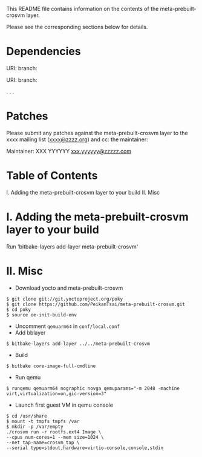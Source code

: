 This README file contains information on the contents of the meta-prebuilt-crosvm layer.

Please see the corresponding sections below for details.

Dependencies
============

  URI: <first dependency>
  branch: <branch name>

  URI: <second dependency>
  branch: <branch name>

  .
  .
  .

Patches
=======

Please submit any patches against the meta-prebuilt-crosvm layer to the xxxx mailing list (xxxx@zzzz.org)
and cc: the maintainer:

Maintainer: XXX YYYYYY <xxx.yyyyyy@zzzzz.com>

Table of Contents
=================

  I. Adding the meta-prebuilt-crosvm layer to your build
 II. Misc


I. Adding the meta-prebuilt-crosvm layer to your build
=================================================

Run 'bitbake-layers add-layer meta-prebuilt-crosvm'

II. Misc
========

- Download yocto and meta-prebuilt-crosvm
```
$ git clone git://git.yoctoproject.org/poky
$ git clone https://github.com/PeikanTsai/meta-prebuilt-crosvm.git
$ cd poky
$ source oe-init-build-env
```

- Uncomment `qemuarm64` in `conf/local.conf`
- Add bblayer
```
$ bitbake-layers add-layer ../../meta-prebuilt-crosvm
```
- Build
```
$ bitbake core-image-full-cmdline
```
- Run qemu
```
$ runqemu qemuarm64 nographic novga qemuparams="-m 2048 -machine virt,virtualization=on,gic-version=3"
```
- Launch first guest VM in qemu console
```
$ cd /usr/share
$ mount -t tmpfs tmpfs /var
$ mkdir -p /var/empty
./crosvm run -r rootfs.ext4 Image \
--cpus num-cores=1 --mem size=1024 \
--net tap-name=crosvm_tap \
--serial type=stdout,hardware=virtio-console,console,stdin
```
